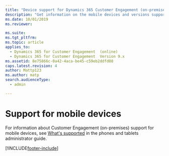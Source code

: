 ```yaml
---
title: "Device support for Dynamics 365 Customer Engagement (on-premises)"
description: "Get information on the mobile devices and versions supported by Dynamics 365 Customer Engagement (on-premises)."
ms.date: 10/01/2019
ms.reviewer: 

ms.suite: 
ms.tgt_pltfrm: 
ms.topic: article
applies_to: 
  - Dynamics 365 for Customer Engagement  (online)
  - Dynamics 365 for Customer Engagement  Version 9.x
ms.assetid: 8e75866c-0a42-4aca-be45-c59eb2ddfd08
caps.latest.revision: 4
author: Mattp123
ms.author: matp
search.audienceType: 
  - admin

---
```

# Support for mobile devices

For information about Customer Engagement (on-premises) support for mobile devices, see [What's supported](../../../mobile-app/support-phones-tablets.md) in the phones and tablets administrator guide.


[!INCLUDE[footer-include](../../../includes/footer-banner.md)]
